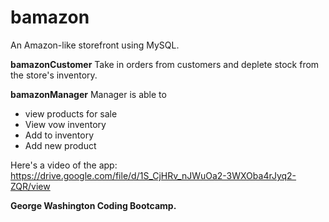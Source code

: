 # bamazon

An Amazon-like storefront using MySQL.

**bamazonCustomer**
Take in orders from customers and deplete stock from the store's inventory.

**bamazonManager**
Manager is able to 
- view products for sale 
- View vow inventory 
- Add to inventory
- Add new product

Here's a video of the app:
https://drive.google.com/file/d/1S_CjHRv_nJWuOa2-3WXOba4rJyq2-ZQR/view

**George Washington Coding Bootcamp.**
